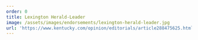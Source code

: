 ```yaml
---
order: 0
title: Lexington Herald-Leader
image: /assets/images/endorsements/lexington-herald-leader.jpg
url: 'https://www.kentucky.com/opinion/editorials/article288475625.html'
---
```


